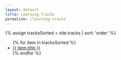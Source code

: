 ```yaml
---
layout: default
title: Learning Tracks
permalink: /learning-tracks
---
```


{% assign tracksSorted = site.tracks | sort: 'order' %}
<ul>
{% for item in tracksSorted %}
    <li><a href="{{ item.url | prepend: site.baseurl }}">{{ item.title }}</a></li>
{% endfor %}
</ul>
